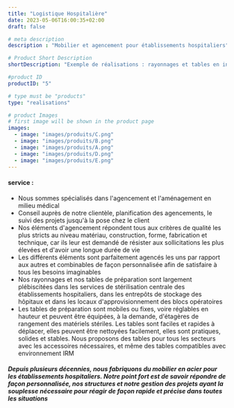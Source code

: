 ```yaml
---
title: "Logistique Hospitalière"
date: 2023-05-06T16:00:35+02:00
draft: false

# meta description
description : "Mobilier et agencement pour établissements hospitaliers"

# Product Short Description
shortDescription: "Exemple de réalisations : rayonnages et tables en inox"

#product ID
productID: "5"

# type must be "products"
type: "realisations"

# product Images
# first image will be shown in the product page
images:
  - image: "images/produits/C.png"
  - image: "images/produits/B.png"
  - image: "images/produits/A.png"
  - image: "images/produits/D.png"
  - image: "images/produits/E.png"
---
```


#### service :
* Nous sommes spécialisés dans l'agencement et l'aménagement en milieu médical
* Conseil auprès de notre clientèle, planification des agencements, le suivi des projets jusqu'à la pose chez le client
* Nos éléments d'agencement répondent tous aux critères de qualité les plus stricts au niveau matériau,
construction, forme, fabrication et technique, car ils leur est demandé de résister aux sollicitations les plus élevées et d'avoir une longue durée de vie
*  Les différents éléments sont parfaitement agencés les uns par rapport aux autres et combinables de façon personnalisée afin de satisfaire à tous les besoins imaginables
*  Nos rayonnages et nos tables de préparation sont largement plébiscitées dans les services de stérilisation centrale des établissements hospitaliers, dans les entrepôts de stockage des hôpitaux et dans les locaux d'approvisionnement des blocs opératoires
*  Les tables de préparation sont mobiles ou fixes, voire réglables en hauteur et peuvent être équipées, à la demande, d'étagères de rangement des matériels stériles. Les tables sont faciles et rapides à déplacer, elles peuvent être nettoyées facilement, elles sont pratiques, solides et stables. Nous proposons des tables pour tous les secteurs avec les accessoires nécessaires, et même des tables compatibles avec environnement IRM



##### Depuis plusieurs décennies, nous fabriquons du mobilier en acier pour les établissements hospitaliers. Notre point fort est de savoir répondre de façon personnalisée, nos structures et notre gestion des projets ayant la souplesse nécessaire pour réagir de façon rapide et précise dans toutes les situations
